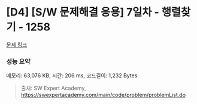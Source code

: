 # [D4] [S/W 문제해결 응용] 7일차 - 행렬찾기 - 1258 

[문제 링크](https://swexpertacademy.com/main/code/problem/problemDetail.do?contestProbId=AV18LoAqItcCFAZN) 

### 성능 요약

메모리: 63,076 KB, 시간: 206 ms, 코드길이: 1,232 Bytes



> 출처: SW Expert Academy, https://swexpertacademy.com/main/code/problem/problemList.do